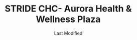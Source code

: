 ---
layout: location-page
date: Last Modified
description: "Local COVID-19 testing is available at STRIDE CHC- Aurora Health & Wellness Plaza in Aurora, Colorado, USA."
permalink: "locations/colorado/aurora/stride-chc-aurora-health-and-wellness-plaza/"
tags:
  - locations
  - colorado
title: STRIDE CHC- Aurora Health & Wellness Plaza
uniqueName: stride-chc-aurora-health-and-wellness-plaza
state: Colorado
stateAbbr: CO
hood: "Aurora"
address: "10680 Del Mar Parkway"
city: "Aurora"
zip: "80010"
zipsNearby: "80101 80510 80001 80002 80003 80004 80005 80006 80007 80610 80010 80011 80012 80013 80014 80015 80016 80017 80018 80019 80040 80041 80042 80044 80045 80046 80047 80421 80102 80513 80422 80301 80302 80303 80304 80305 80306 80307 80308 80309 80310 80314 80321 80322 80323 80328 80329 80601 80602 80603 80020 80021 80023 80038 80103 80808 80809 80104 80108 80109 80427 80901 80903 80904 80905 80906 80907 80908 80909 80910 80911 80912 80913 80914 80915 80916 80917 80918 80919 80920 80921 80922 80923 80924 80925 80926 80927 80928 80929 80930 80931 80932 80933 80934 80935 80936 80937 80938 80939 80941 80942 80943 80944 80945 80946 80947 80949 80950 80951 80960 80962 80970 80977 80995 80997 80022 80037 80433 80514 80105 80201 80202 80203 80204 80205 80206 80207 80208 80209 80210 80211 80212 80214 80215 80216 80217 80218 80219 80220 80221 80222 80223 80224 80225 80226 80227 80228 80229 80230 80231 80232 80233 80234 80235 80236 80237 80238 80239 80241 80243 80244 80246 80247 80248 80249 80250 80251 80252 80256 80257 80259 80260 80261 80262 80263 80264 80265 80266 80271 80273 80274 80279 80280 80281 80290 80291 80293 80294 80295 80299 80814 80515 80436 80024 80614 80615 80106 80025 80107 80438 80110 80111 80112 80113 80150 80151 80155 80516 80511 80517 80620 80437 80439 80456 80520 80816 80521 80522 80523 80524 80525 80526 80527 80528 80553 80621 80116 80442 80530 80622 80444 80623 80624 80532 80401 80402 80403 80419 80631 80632 80633 80634 80638 80639 80819 80640 80642 80533 80452 80453 80454 80455 80534 80643 80644 80117 80457 80026 80827 80118 80645 80120 80121 80122 80123 80124 80125 80126 80127 80128 80129 80130 80160 80161 80162 80163 80165 80166 80501 80502 80503 80504 80027 80131 80537 80538 80539 80646 80540 80829 80541 80830 80542 80543 80132 80465 80466 80544 80649 80133 80134 80138 80831 80425 80470 80471 80651 80832 80652 80474 80135 80546 80448 80475 80476 80835 80136 80478 80547 80840 80841 80481 80137 80030 80031 80035 80036 80033 80034 80654 80550 80551 80482 80863 80866 80028 80940" 
mapUrl: "http://maps.apple.com/?q=STRIDE+CHC-+Aurora+Health+and+Wellness+Plaza&address=10680+Del+Mar+Parkway,Aurora,Colorado,80010"
locationType: Drive-thru
phone: "(303) 360-6276"
website: "https://stridechc.org/"
onlineBooking: undefined
closed: undefined
closedUpdate: April 17th, 2020
notes: "Free. Limited test kits available."
days: Weekdays
hours: 9AM-4PM
ctaMessage: Learn more
ctaUrl: "https://stridechc.org/"
---
